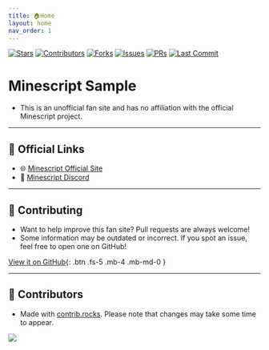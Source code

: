 ```yaml
---
title: 🏠Home
layout: home
nav_order: 1
---
```


[![Stars](https://img.shields.io/github/stars/sam-ple/minescript-sample?style=for-the-badge&color=yellow)](https://github.com/sam-ple/minescript-sample/stargazers) [![Contributors](https://img.shields.io/github/contributors/sam-ple/minescript-sample?style=for-the-badge&color=orange)](https://github.com/sam-ple/minescript-sample/graphs/contributors) [![Forks](https://img.shields.io/github/forks/sam-ple/minescript-sample?style=for-the-badge&color=lightgrey)](https://github.com/sam-ple/minescript-sample/network/members) [![Issues](https://img.shields.io/github/issues/sam-ple/minescript-sample?style=for-the-badge&color=red)](https://github.com/sam-ple/minescript-sample/issues) [![PRs](https://img.shields.io/github/issues-pr/sam-ple/minescript-sample?style=for-the-badge&color=green)](https://github.com/sam-ple/minescript-sample/pulls) [![Last Commit](https://img.shields.io/github/last-commit/sam-ple/minescript-sample?style=for-the-badge&color=purple)](https://github.com/sam-ple/minescript-sample/commits/main)

# Minescript Sample

- This is an unofficial fan site and has no affiliation with the official Minescript project.

---

## 🔗 Official Links

- 🌐 [Minescript Official Site](https://minescript.net/)
- 💬 [Minescript Discord](https://discord.gg/NjcyvrHTze)

---

## 🔨 Contributing

- Want to help improve this fan site? Pull requests are always welcome!
- Some information may be outdated or incorrect. If you spot an issue, feel free to open one on GitHub!

[View it on GitHub](https://github.com/sam-ple/minescript-sample){: .btn .fs-5 .mb-4 .mb-md-0 }

---

## 👥 Contributors

- Made with [contrib.rocks](https://contrib.rocks/preview?repo=sam-ple%2Fminescript-sample). Please note that changes may take some time to appear.

<a href="https://github.com/sam-ple/minescript-sample/graphs/contributors">
  <img src="https://contrib.rocks/image?repo=sam-ple/minescript-sample" />
</a>



